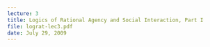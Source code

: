 ```yaml
---
lecture: 3
title: Logics of Rational Agency and Social Interaction, Part I 
file: lograt-lec3.pdf
date: July 29, 2009
---
```

